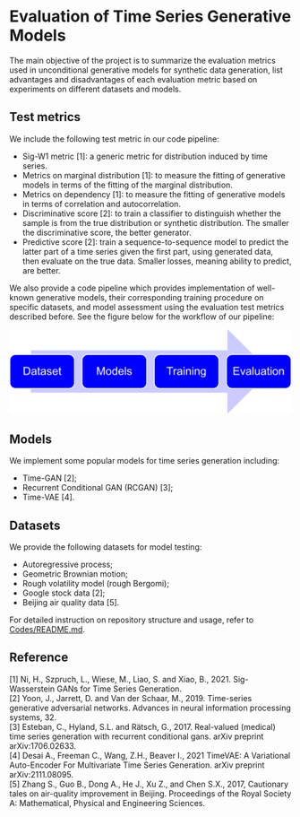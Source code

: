 # Evaluation of Time Series Generative Models

The main objective of the project is to summarize the evaluation metrics used in unconditional generative models for synthetic data generation, list advantages and disadvantages of each evaluation metric based on experiments on different datasets and models. 


## Test metrics
We include the following test metric in our code pipeline:
- Sig-W1 metric [1]: a generic metric for distribution induced by time series.  
- Metrics on marginal distribution [1]: to measure the fitting of generative models in terms of the fitting of the marginal distribution.  
- Metrics on dependency [1]: to measure the fitting of generative models in terms of correlation and autocorrelation.  
- Discriminative score [2]: to train a classifier to distinguish whether the sample is from the true distribution or synthetic distribution. The smaller the discriminative score, the better generator.  
- Predictive score [2]: train a sequence-to-sequence model to predict the latter part of a time series given the first part, using generated data, then evaluate on the true data. Smaller losses, meaning ability to predict, are better.  

We also provide a code pipeline which provides implementation of well-known generative models, their corresponding training procedure on specific datasets, and model assessment using the evaluation test metrics described before. See the figure below for the workflow of our pipeline:

![Code pipeline](Pipeline.png)

## Models
We implement some popular models for time series generation including:
- Time-GAN [2];
- Recurrent Conditional GAN (RCGAN) [3];
- Time-VAE [4].

## Datasets
We provide the following datasets for model testing:
- Autoregressive process;
- Geometric Brownian motion;
- Rough volatility model (rough Bergomi);
- Google stock data [2];
- Beijing air quality data [5].

For detailed instruction on repository structure and usage, refer to [Codes/README.md](Codes/README.md).
## Reference
[1] Ni, H., Szpruch, L., Wiese, M., Liao, S. and Xiao, B., 2021. Sig-Wasserstein GANs for Time Series Generation.  
[2] Yoon, J., Jarrett, D. and Van der Schaar, M., 2019. Time-series generative adversarial networks. Advances in neural information processing systems, 32.  
[3] Esteban, C., Hyland, S.L. and Rätsch, G., 2017. Real-valued (medical) time series generation with recurrent conditional gans. arXiv preprint arXiv:1706.02633.  
[4] Desai A., Freeman C., Wang, Z.H., Beaver I., 2021 TimeVAE: A Variational Auto-Encoder For Multivariate Time Series Generation. arXiv preprint arXiv:2111.08095.  
[5] Zhang S., Guo B., Dong A., He J., Xu Z., and Chen S.X., 2017, Cautionary tales on air-quality improvement in Beijing. Proceedings of the Royal Society A: Mathematical, Physical and Engineering Sciences.


